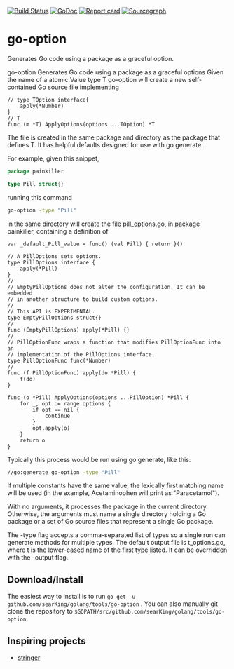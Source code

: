 [![Build Status](https://travis-ci.org/searKing/travis-ci.svg?branch=go-option)](https://travis-ci.org/searKing/travis-ci)
[![GoDoc](https://godoc.org/github.com/searKing/golang/tools/go-option?status.svg)](https://godoc.org/github.com/searKing/golang/tools/go-option)
[![Report card](https://goreportcard.com/badge/github.com/searKing/golang/tools/go-option)](https://goreportcard.com/report/github.com/searKing/golang/tools/go-option)
[![Sourcegraph](https://sourcegraph.com/github.com/searKing/golang/-/badge.svg)](https://sourcegraph.com/github.com/searKing/travis-ci@go-option?badge)

# go-option

Generates Go code using a package as a graceful option.

go-option Generates Go code using a package as a graceful options Given the name of a atomic.Value type T go-option will
create a new self-contained Go source file implementing

```
// type TOption interface{
	apply(*Number)
}
// T
func (m *T) ApplyOptions(options ...TOption) *T
```

The file is created in the same package and directory as the package that defines T. It has helpful defaults designed
for use with go generate.

For example, given this snippet,

```go
package painkiller

type Pill struct{}
```

running this command

```bash
go-option -type "Pill"
```

in the same directory will create the file pill_options.go, in package painkiller, containing a definition of

```
var _default_Pill_value = func() (val Pill) { return }()

// A PillOptions sets options.
type PillOptions interface {
	apply(*Pill)
}
//
// EmptyPillOptions does not alter the configuration. It can be embedded
// in another structure to build custom options.
//
// This API is EXPERIMENTAL.
type EmptyPillOptions struct{}
//
func (EmptyPillOptions) apply(*Pill) {}
//
// PillOptionFunc wraps a function that modifies PillOptionFunc into an
// implementation of the PillOptions interface.
type PillOptionFunc func(*Number)
//
func (f PillOptionFunc) apply(do *Pill) {
	f(do)
}

func (o *Pill) ApplyOptions(options ...PillOption) *Pill {
	for _, opt := range options {
		if opt == nil {
			continue
		}
		opt.apply(o)
	}
	return o
}
```

Typically this process would be run using go generate, like this:

```bash
//go:generate go-option -type "Pill"
```

If multiple constants have the same value, the lexically first matching name will be used (in the example, Acetaminophen
will print as "Paracetamol").

With no arguments, it processes the package in the current directory. Otherwise, the arguments must name a single
directory holding a Go package or a set of Go source files that represent a single Go package.

The -type flag accepts a comma-separated list of types so a single run can generate methods for multiple types. The
default output file is t_options.go, where t is the lower-cased name of the first type listed. It can be overridden with
the -output flag.

## Download/Install

The easiest way to install is to run `go get -u github.com/searKing/golang/tools/go-option`
. You can also manually git clone the repository to `$GOPATH/src/github.com/searKing/golang/tools/go-option`.

## Inspiring projects

* [stringer](https://godoc.org/golang.org/x/tools/cmd/stringer)
